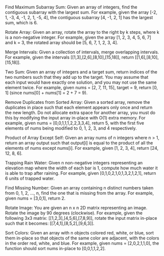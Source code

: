 Find Maximum Subarray Sum: Given an array of integers, find the contiguous subarray with the largest sum. For example, given the array [-2, 1, -3, 4, -1, 2, 1, -5, 4], the contiguous subarray [4, -1, 2, 1] has the largest sum, which is 6.

Rotate Array: Given an array, rotate the array to the right by k steps, where k is a non-negative integer. For example, given the array [1, 2, 3, 4, 5, 6, 7] and k = 3, the rotated array should be [5, 6, 7, 1, 2, 3, 4].

Merge Intervals: Given a collection of intervals, merge overlapping intervals. For example, given the intervals [[1,3],[2,6],[8,10],[15,18]], return [[1,6],[8,10],[15,18]].

Two Sum: Given an array of integers and a target sum, return indices of the two numbers such that they add up to the target. You may assume that each input would have exactly one solution, and you may not use the same element twice. For example, given nums = [2, 7, 11, 15], target = 9, return [0, 1] (since nums[0] + nums[1] = 2 + 7 = 9).

Remove Duplicates from Sorted Array: Given a sorted array, remove the duplicates in place such that each element appears only once and return the new length. Do not allocate extra space for another array, you must do this by modifying the input array in-place with O(1) extra memory. For example, given nums = [0,0,1,1,1,2,2,3,3,4], return 5, with the first five elements of nums being modified to 0, 1, 2, 3, and 4 respectively.

Product of Array Except Self: Given an array nums of n integers where n > 1, return an array output such that output[i] is equal to the product of all the elements of nums except nums[i]. For example, given [1, 2, 3, 4], return [24, 12, 8, 6].

Trapping Rain Water: Given n non-negative integers representing an elevation map where the width of each bar is 1, compute how much water it is able to trap after raining. For example, given [0,1,0,2,1,0,1,3,2,1,2,1], return 6 units of trapped water.

Find Missing Number: Given an array containing n distinct numbers taken from 0, 1, 2, ..., n, find the one that is missing from the array. For example, given nums = [3,0,1], return 2.

Rotate Image: You are given an n x n 2D matrix representing an image. Rotate the image by 90 degrees (clockwise). For example, given the following 3x3 matrix: [[1,2,3],[4,5,6],[7,8,9]], rotate the input matrix in-place such that it becomes: [[7,4,1],[8,5,2],[9,6,3]].

Sort Colors: Given an array with n objects colored red, white, or blue, sort them in-place so that objects of the same color are adjacent, with the colors in the order red, white, and blue. For example, given nums = [2,0,2,1,1,0], the function should sort nums in-place to [0,0,1,1,2,2].
